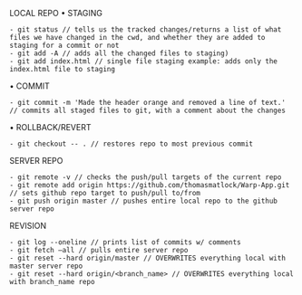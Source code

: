 LOCAL REPO
• STAGING

    - git status // tells us the tracked changes/returns a list of what files we have changed in the cwd, and whether they are added to staging for a commit or not
    - git add -A // adds all the changed files to staging)
    - git add index.html // single file staging example: adds only the index.html file to staging

• COMMIT

    - git commit -m 'Made the header orange and removed a line of text.' // commits all staged files to git, with a comment about the changes

• ROLLBACK/REVERT

    - git checkout -- . // restores repo to most previous commit

SERVER REPO

    - git remote -v // checks the push/pull targets of the current repo
    - git remote add origin https://github.com/thomasmatlock/Warp-App.git // sets github repo target to push/pull to/from
    - git push origin master // pushes entire local repo to the github server repo

REVISION

    - git log --oneline // prints list of commits w/ comments
    - git fetch –all // pulls entire server repo
    - git reset --hard origin/master // OVERWRITES everything local with master server repo
    - git reset --hard origin/<branch_name> // OVERWRITES everything local with branch_name repo
